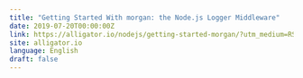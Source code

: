 ```yaml
---
title: "Getting Started With morgan: the Node.js Logger Middleware"
date: 2019-07-20T00:00:00Z
link: https://alligator.io/nodejs/getting-started-morgan/?utm_medium=RSS&utm_source=news.12bit.vn
site: alligator.io
language: English
draft: false
---
```

